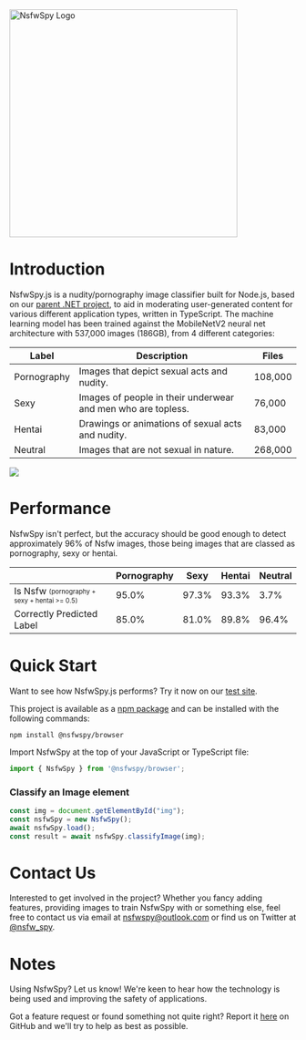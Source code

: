 <img src="https://raw.githubusercontent.com/NsfwSpy/NsfwSpy/main/_art/NsfwSpy-Logo.jpg" alt="NsfwSpy Logo" width="400"/>

# Introduction
NsfwSpy.js is a nudity/pornography image classifier built for Node.js, based on our [parent .NET project](https://github.com/NsfwSpy/NsfwSpy), to aid in moderating user-generated content for various different application types, written in TypeScript. The machine learning model has been trained against the MobileNetV2 neural net architecture with 537,000 images (186GB), from 4 different categories:

| Label       | Description | Files |
| ----------- | ----------- | ----- |
| Pornography | Images that depict sexual acts and nudity. | 108,000 |
| Sexy        | Images of people in their underwear and men who are topless. | 76,000 |
| Hentai      | Drawings or animations of sexual acts and nudity. | 83,000 |
| Neutral     | Images that are not sexual in nature. | 268,000 |

<img src="https://raw.githubusercontent.com/NsfwSpy/NsfwSpy/main/_art/Examples.gif" />

# Performance
NsfwSpy isn't perfect, but the accuracy should be good enough to detect approximately 96% of Nsfw images, those being images that are classed as pornography, sexy or hentai.

|     | Pornography | Sexy | Hentai | Neutral |
| --- | --- | --- | --- | --- |
| Is Nsfw <sub><sup>(pornography + sexy + hentai >= 0.5)</sup></sub> | 95.0% | 97.3% | 93.3% | 3.7% | 
| Correctly Predicted Label | 85.0% | 81.0% | 89.8% | 96.4% |

# Quick Start
Want to see how NsfwSpy.js performs? Try it now on our [test site](https://nsfwspy.github.io/NsfwSpy.js).

This project is available as a [npm package](https://www.npmjs.com/package/@nsfwspy/browser) and can be installed with the following commands:

```
npm install @nsfwspy/browser
```

Import NsfwSpy at the top of your JavaScript or TypeScript file:

```typescript
import { NsfwSpy } from '@nsfwspy/browser';
```

### Classify an Image element
```javascript
const img = document.getElementById("img");
const nsfwSpy = new NsfwSpy();
await nsfwSpy.load();
const result = await nsfwSpy.classifyImage(img);
```

# Contact Us
Interested to get involved in the project? Whether you fancy adding features, providing images to train NsfwSpy with or something else, feel free to contact us via email at [nsfwspy@outlook.com](mailto:nsfwspy@outlook.com) or find us on Twitter at [@nsfw_spy](https://twitter.com/nsfw_spy).

# Notes
Using NsfwSpy? Let us know! We're keen to hear how the technology is being used and improving the safety of applications.

Got a feature request or found something not quite right? Report it [here](https://github.com/NsfwSpy/NsfwSpy.js/issues) on GitHub and we'll try to help as best as possible.
